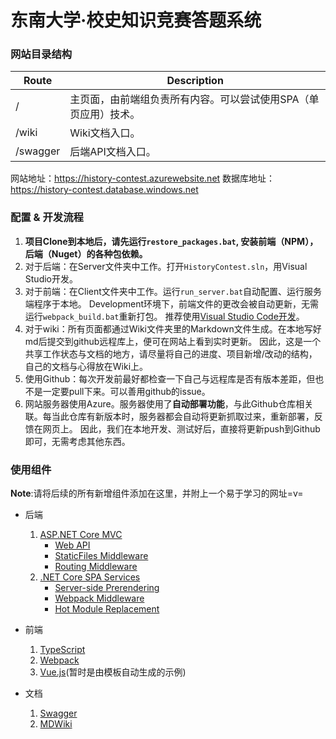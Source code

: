 #  东南大学·校史知识竞赛答题系统

### 网站目录结构

| Route    | Description                       |
| -------- | --------------------------------- |
| /        | 主页面，由前端组负责所有内容。可以尝试使用SPA（单页应用）技术。 |
| /wiki    | Wiki文档入口。                         |
| /swagger | 后端API文档入口。                        |
网站地址：https://history-contest.azurewebsite.net
数据库地址：https://history-contest.database.windows.net

### 配置 & 开发流程

1. **项目Clone到本地后，请先运行`restore_packages.bat`, 安装前端（NPM），后端（Nuget）的各种包依赖。**
2. 对于后端：在Server文件夹中工作。打开`HistoryContest.sln`，用Visual Studio开发。
3. 对于前端：在Client文件夹中工作。运行`run_server.bat`自动配置、运行服务端程序于本地。
   Development环境下，前端文件的更改会被自动更新，无需运行`webpack_build.bat`重新打包。
   推荐使用[Visual Studio Code开发](https://code.visualstudio.com/)。
4. 对于wiki：所有页面都通过Wiki文件夹里的Markdown文件生成。在本地写好md后提交到github远程库上，便可在网站上看到实时更新。
   因此，这是一个共享工作状态与文档的地方，请尽量将自己的进度、项目新增/改动的结构，自己的文档与心得放在Wiki上。
5. 使用Github：每次开发前最好都检查一下自己与远程库是否有版本差距，但也不是一定要pull下来。可以善用github的issue。
6. 网站服务器使用Azure。服务器使用了**自动部署功能**，与此Github仓库相关联。每当此仓库有新版本时，服务器都会自动将更新抓取过来，重新部署，反馈在网页上。
   因此，我们在本地开发、测试好后，直接将更新push到Github即可，无需考虑其他东西。

### 使用组件

**Note**:请将后续的所有新增组件添加在这里，并附上一个易于学习的网址=v=

* 后端

  1. [ASP.NET Core MVC](https://docs.microsoft.com/en-us/aspnet/core/tutorials/)
     * [Web API](https://docs.microsoft.com/en-us/aspnet/core/tutorials/first-web-api)
     * [StaticFiles Middleware](https://docs.microsoft.com/en-us/aspnet/core/fundamentals/static-files)
     * [Routing Middleware](https://docs.microsoft.com/en-us/aspnet/core/mvc/controllers/routing)​
  2. [.NET Core SPA Services](https://blogs.msdn.microsoft.com/webdev/2017/02/14/building-single-page-applications-on-asp-net-core-with-javascriptservices/)
     * [Server-side Prerendering](https://github.com/aspnet/JavaScriptServices/tree/dev/src/Microsoft.AspNetCore.SpaServices#server-side-prerendering)
     * [Webpack Middleware](https://github.com/aspnet/JavaScriptServices/tree/dev/src/Microsoft.AspNetCore.SpaServices#webpack-dev-middleware)
     * [Hot Module Replacement](https://github.com/aspnet/JavaScriptServices/tree/dev/src/Microsoft.AspNetCore.SpaServices#webpack-hot-module-replacement)
* 前端
  1. [TypeScript](https://www.tslang.cn/docs/home.html)
  2. [Webpack](http://www.jianshu.com/p/42e11515c10f)
  3. [Vue.js](https://cn.vuejs.org/v2/guide/)(暂时是由模板自动生成的示例)
* 文档
  1. [Swagger](https://docs.microsoft.com/en-us/aspnet/core/tutorials/web-api-help-pages-using-swagger)
  2. [MDWiki](http://dynalon.github.io/mdwiki/#!quickstart.md)